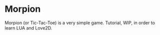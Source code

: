 # Morpion
Morpion (or Tic-Tac-Toe) is a very simple game. Tutorial, WIP, in order to learn LUA and Love2D.
